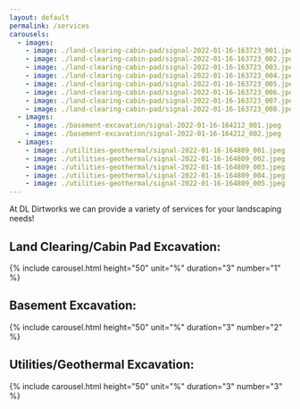 ```yaml
---
layout: default
permalink: /services
carousels:
  - images:
    - image: ./land-clearing-cabin-pad/signal-2022-01-16-163723_001.jpeg 
    - image: ./land-clearing-cabin-pad/signal-2022-01-16-163723_002.jpeg 
    - image: ./land-clearing-cabin-pad/signal-2022-01-16-163723_003.jpeg 
    - image: ./land-clearing-cabin-pad/signal-2022-01-16-163723_004.jpeg 
    - image: ./land-clearing-cabin-pad/signal-2022-01-16-163723_005.jpeg 
    - image: ./land-clearing-cabin-pad/signal-2022-01-16-163723_006.jpeg 
    - image: ./land-clearing-cabin-pad/signal-2022-01-16-163723_007.jpeg 
    - image: ./land-clearing-cabin-pad/signal-2022-01-16-163723_008.jpeg 
  - images:
    - image: ./basement-excavation/signal-2022-01-16-164212_001.jpeg
    - image: ./basement-excavation/signal-2022-01-16-164212_002.jpeg
  - images:
    - image: ./utilities-geothermal/signal-2022-01-16-164809_001.jpeg
    - image: ./utilities-geothermal/signal-2022-01-16-164809_002.jpeg
    - image: ./utilities-geothermal/signal-2022-01-16-164809_003.jpeg
    - image: ./utilities-geothermal/signal-2022-01-16-164809_004.jpeg
    - image: ./utilities-geothermal/signal-2022-01-16-164809_005.jpeg
---
```


At DL Dirtworks we can provide a variety of services for your landscaping needs!

## Land Clearing/Cabin Pad Excavation:
{% include carousel.html height="50" unit="%" duration="3" number="1" %}

## Basement Excavation:
{% include carousel.html height="50" unit="%" duration="3" number="2" %}

## Utilities/Geothermal Excavation:
{% include carousel.html height="50" unit="%" duration="3" number="3" %}
